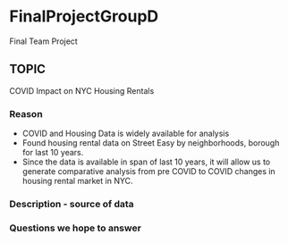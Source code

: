 # FinalProjectGroupD
Final Team Project
## TOPIC
COVID Impact on NYC Housing Rentals
### Reason 
* COVID and Housing Data is widely available for analysis
* Found housing rental data on Street Easy by neighborhoods, borough for last 10 years.
* Since the data is available in span of last 10 years, it will allow us to generate comparative analysis from pre COVID to COVID changes in housing rental market in NYC.
### Description - source of data
### Questions we hope to answer
